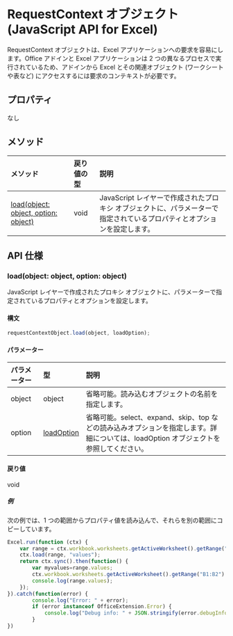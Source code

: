# <a name="requestcontext-object-(javascript-api-for-excel)"></a>RequestContext オブジェクト (JavaScript API for Excel)

RequestContext オブジェクトは、Excel アプリケーションへの要求を容易にします。Office アドインと Excel アプリケーションは 2 つの異なるプロセスで実行されているため、アドインから Excel とその関連オブジェクト (ワークシートや表など) にアクセスするには要求のコンテキストが必要です。 

## <a name="properties"></a>プロパティ
なし

## <a name="methods"></a>メソッド

| メソッド         | 戻り値の型    |説明|
|:---------------|:--------|:----------|
|[load(object: object, option: object)](#loadobject-object-option-object)  |void     |JavaScript レイヤーで作成されたプロキシ オブジェクトに、パラメーターで指定されているプロパティとオプションを設定します。|

## <a name="api-specification"></a>API 仕様

### <a name="load(object:-object,-option:-object)"></a>load(object: object, option: object)
JavaScript レイヤーで作成されたプロキシ オブジェクトに、パラメーターで指定されているプロパティとオプションを設定します。

#### <a name="syntax"></a>構文
```js
requestContextObject.load(object, loadOption);
```

#### <a name="parameters"></a>パラメーター
| パラメーター       | 型    |説明|
|:----------------|:--------|:----------|
|object|object|省略可能。読み込むオブジェクトの名前を指定します。|
|option|[loadOption](loadoption.md)|省略可能。select、expand、skip、top などの読み込みオプションを指定します。詳細については、loadOption オブジェクトを参照してください。|

#### <a name="returns"></a>戻り値
void

##### <a name="examples"></a>例

次の例では、1 つの範囲からプロパティ値を読み込んで、それらを別の範囲にコピーしています。

```js
Excel.run(function (ctx) { 
    var range = ctx.workbook.worksheets.getActiveWorksheet().getRange("A1:A2");
    ctx.load(range, "values");
    return ctx.sync().then(function() {
        var myvalues=range.values;
        ctx.workbook.worksheets.getActiveWorksheet().getRange("B1:B2").values = myvalues;
        console.log(range.values);
    });
}).catch(function(error) {
        console.log("Error: " + error);
        if (error instanceof OfficeExtension.Error) {
            console.log("Debug info: " + JSON.stringify(error.debugInfo));
        }
})
```
